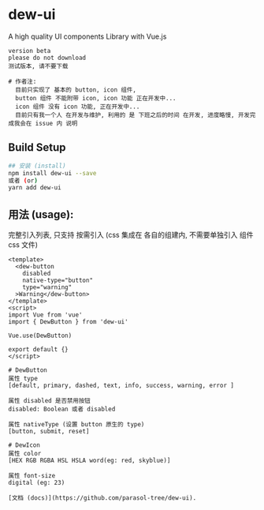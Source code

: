 # dew-ui
A high quality UI components Library with Vue.js

```
version beta
please do not download
测试版本, 请不要下载

# 作者注:
  目前只实现了 基本的 button, icon 组件,
  button 组件 不能附带 icon, icon 功能 正在开发中...
  icon 组件 没有 icon 功能, 正在开发中...
  目前只有我一个人 在开发与维护, 利用的 是 下班之后的时间 在开发, 进度略慢, 开发完成我会在 issue 内 说明
```
## Build Setup

``` bash
## 安装 (install)
npm install dew-ui --save
或者 (or)
yarn add dew-ui
```

## 用法 (usage):
完整引入列表, 只支持 按需引入 (css 集成在 各自的组建内, 不需要单独引入 组件 css 文件)
```SPA
<template>
  <dew-button
    disabled
    native-type="button"
    type="warning"
  >Warning</dew-button>
</template>
<script>
import Vue from 'vue'
import { DewButton } from 'dew-ui'

Vue.use(DewButton)

export default {}
</script>
```

```
# DewButton
属性 type
[default, primary, dashed, text, info, success, warning, error ]

属性 disabled 是否禁用按钮
disabled: Boolean 或者 disabled

属性 nativeType (设置 button 原生的 type)
[button, submit, reset]

# DewIcon
属性 color
[HEX RGB RGBA HSL HSLA word(eg: red, skyblue)]

属性 font-size
digital (eg: 23)

```

```
[文档 (docs)](https://github.com/parasol-tree/dew-ui).
```

